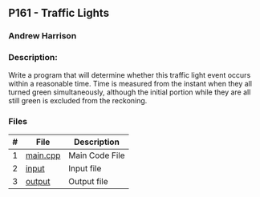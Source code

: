 ## P161 - Traffic Lights
### Andrew Harrison
### Description:

Write a program that will determine whether this traffic light event occurs within a reasonable time. Time
is measured from the instant when they all turned green simultaneously, although the initial portion
while they are all still green is excluded from the reckoning.

### Files

|   #   | File                       | Description                                                |
| :---: | -------------------------- | ---------------------------------------------------------- |
|   1   | [main.cpp](./Main.cpp)     | Main Code File                                             |
|   2   | [input](./input.txt)       | Input file                                   |
|   3   | [output](./output.txt)     | Output file                                    |
